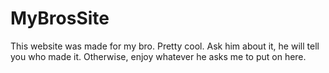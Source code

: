 # MyBrosSite
This website was made for my bro. Pretty cool. Ask him about it, he will tell you who made it. Otherwise, enjoy whatever he asks me to put on here.
